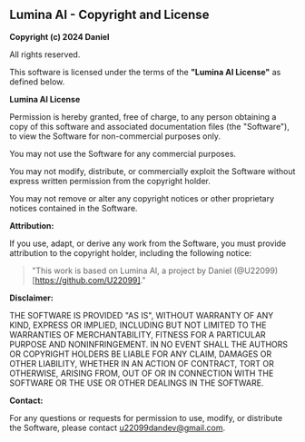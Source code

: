## Lumina AI - Copyright and License

**Copyright (c) 2024 Daniel**

All rights reserved.

This software is licensed under the terms of the **"Lumina AI License"** as defined below.

**Lumina AI License**

Permission is hereby granted, free of charge, to any person obtaining a copy of this software and associated documentation files (the "Software"), to view the Software for non-commercial purposes only.

You may not use the Software for any commercial purposes. 

You may not modify, distribute, or commercially exploit the Software without express written permission from the copyright holder.

You may not remove or alter any copyright notices or other proprietary notices contained in the Software.

**Attribution:**

If you use, adapt, or derive any work from the Software, you must provide attribution to the copyright holder, including the following notice:

> "This work is based on Lumina AI, a project by Daniel (@U22099)[https://github.com/U22099]."

**Disclaimer:**

THE SOFTWARE IS PROVIDED "AS IS", WITHOUT WARRANTY OF ANY KIND, EXPRESS OR IMPLIED, INCLUDING BUT NOT LIMITED TO THE WARRANTIES OF MERCHANTABILITY, FITNESS FOR A PARTICULAR PURPOSE AND NONINFRINGEMENT. IN NO EVENT SHALL THE AUTHORS OR COPYRIGHT HOLDERS BE LIABLE FOR ANY CLAIM, DAMAGES OR OTHER LIABILITY, WHETHER IN AN ACTION OF CONTRACT, TORT OR OTHERWISE, ARISING FROM, OUT OF OR IN CONNECTION WITH THE SOFTWARE OR THE USE OR OTHER DEALINGS IN THE SOFTWARE.

**Contact:**

For any questions or requests for permission to use, modify, or distribute the Software, please contact u22099dandev@gmail.com.